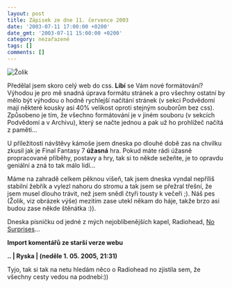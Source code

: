 ```yaml
---
layout: post
title: Zápisek ze dne 11. července 2003
date: '2003-07-11 17:00:00 +0200'
date_gmt: '2003-07-11 15:00:00 +0200'
category: nezařazené
tags: []
comments: []
---
```

<div >  <img src="%base_url%/assets/old-images/zolik.jpg" alt="Žolik"></div>
<p>Předělal jsem skoro celý web do css. <span style="font-weight:bold">Líbí</span> se Vám nové  formátování? Výhodou je pro mě snadná úprava formátu stránek a pro všechny  ostatní by mělo být výhodou o hodně rychlejší načítání stránek (v sekci  Podvědomí mají některé kousky asi 40% velikost oproti stejným souborům bez css).  Způsobeno je tím, že všechno formátování je v jiném souboru (v sekcích  Podvědomí a v Archivu), který se načte jednou a pak už ho prohlížeč načítá z  paměti...</p>
<p>U příležitosti návštěvy kámoše jsem dneska po dlouhé době zas na chvilku  zkusil jak je Final Fantasy 7 <span style="font-weight:bold">úžasná</span> hra. Pokud máte rádi  úžasně propracované příběhy, postavy a hry, tak si to někde sežeňte, je to  opravdu geniální a zná to tak málo lidí...</p>
<p>Máme na zahradě celkem pěknou višeň, tak jsem dneska vyndal nepříliš stabilní  žebřík a vylezl nahoru do stromu a tak jsem se přežral třešní, že jsem musel  dlouho trávit, než jsem snědl čtyři tousty k večeři ;). Náš pes (Žolik, viz  obrázek výše) mezitím zase utekl někam do háje, takže brzo asi budou zase někde  štěnátka :)).</p>
<p>Dneska písničku od jedné z mých nejoblíbenějších kapel, Radiohead, <a  href="art.php?a=no_surprises.htm">No Surprises</a>...</p>
<div class="import-komentaru">
<p><strong>Import komentářů ze starší verze webu</strong></p>
<div class="comment">
<p style="font-weight:bold"><span class="compredmet">..</span> | <span class="comname">Ryska</span> | (neděle&nbsp;1.&nbsp;05.&nbsp;2005,&nbsp;21:31)</p>
<p>Tyjo, tak si tak na netu hledám něco o Radiohead no zjistila sem, že všechny cesty vedou na podnebí:)) </p>
</div>
</div>
